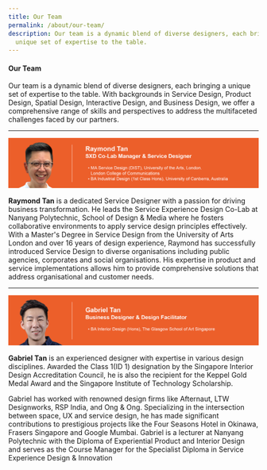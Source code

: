 ```yaml
---
title: Our Team
permalink: /about/our-team/
description: Our team is a dynamic blend of diverse designers, each bringing a
  unique set of expertise to the table.
---
```

#### **Our Team**
Our team is a dynamic blend of diverse designers, each bringing a unique set of expertise to the table. With backgrounds in Service Design, Product Design, Spatial Design, Interactive Design, and Business Design, we offer a comprehensive range of skills and perspectives to address the multifaceted challenges faced by our partners.

---

![](/images/About/about_raymond%204.jpg)

**Raymond Tan** is a dedicated Service Designer with a passion for driving business transformation. He leads the Service Experience Design Co-Lab at Nanyang Polytechnic, School of Design & Media where he fosters collaborative environments to apply service design principles effectively. With a Master's Degree in Service Design from the University of Arts London and over 16 years of design experience, Raymond has successfully introduced Service Design to diverse organisations including public agencies, corporates and social organisations. His expertise in product and service implementations allows him to provide comprehensive solutions that address organisational and customer needs.

---

![](/images/About/about_gabriel%203.jpg)

**Gabriel Tan** is an experienced designer with expertise in various design disciplines. Awarded the Class 1(ID 1) designation by the Singapore Interior Design Accreditation Council, he is also the recipient for the Keppel Gold Medal Award and the Singapore Institute of Technology Scholarship. 

Gabriel has worked with renowned design firms like Afternaut, LTW Designworks, RSP India, and Ong & Ong. Specializing in the intersection between space, UX and service design, he has made significant contributions to prestigious projects like the Four Seasons Hotel in Okinawa, Frasers Singapore and Google Mumbai. Gabriel is a lecturer at Nanyang Polytechnic with the Diploma of Experiential Product and Interior Design and serves as the Course Manager for the Specialist Diploma in Service Experience Design & Innovation